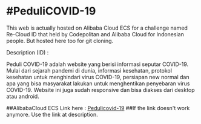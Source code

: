 # #PeduliCOVID-19

This web is actually hosted on Alibaba Cloud ECS for a challenge named Re-Cloud ID that held by Codepolitan and Alibaba Cloud for Indonesian people.
But hosted here too for git cloning.

Description (ID) : 

Peduli COVID-19 adalah website yang berisi informasi seputar COVID-19. Mulai dari sejarah pandemi di dunia, informasi kesehatan, protokol kesehatan untuk menghindari virus COVID-19, persiapan new normal dan apa yang bisa masyarakat lakukan untuk menghentikan penyebaran virus COVID-19. Website ini juga sudah responsive dan bisa diakses dari desktop atau android.

##AlibabaCloud ECS Link here : [Pedulicovid-19](http://47.254.242.132/)
##If the link doesn't work anymore. Use the link at description.
